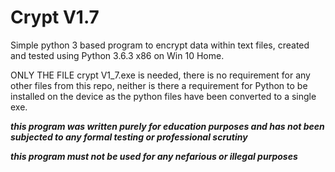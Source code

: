 # Crypt V1.7
Simple python 3 based program to encrypt data within text files, created and tested using Python 3.6.3 x86 on Win 10 Home.


ONLY THE FILE crypt V1_7.exe is needed, there is no requirement for any other files from this repo, neither is there a requirement for Python to be installed on the device as the python files have been converted to a single exe.


***this program was written purely for education purposes and has not been subjected to any formal testing or professional scrutiny*** 

***this program must not be used for any nefarious or illegal purposes*** 
